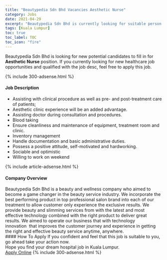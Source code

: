 ```yaml
---
title: "Beautypedia Sdn Bhd Vacancies Aesthetic Nurse" 
category: Jobs 
date: 2021-04-29 
excerpt: "Beautypedia Sdn Bhd is currently looking for suitable person to fill in the Aesthetic Nurse which positioned at Kuala Lumpur" 
tags: [Kuala Lumpur] 
toc: true 
toc_label: TOC 
toc_icon: "fire" 
--- 
```


<p>Beautypedia Sdn Bhd is looking for new potential candidates to fill in for <b>Aesthetic Nurse</b> position. If you currently looking for new healthcare job opportunities and qualified with the job desc, feel free to apply this job.
</p>{% include 300-adsense.html %} 
<div><div><h4>Job Description</h4></div><div><div><span><div><ul><li>Assisting with clinical procedure as well as pre- and post-treatment care of patients;</li><li>Aesthetic clinic experience will be an added advantage.</li><li>Assisting doctor during consultation and procedures.</li><li>Blood taking</li><li>Ensure cleanliness and maintenance of equipment, treatment room and clinic.</li><li>Inventory management</li><li>Handle documentation and basic administrative duties.</li><li>Possess a positive attitude, self-motivated and hardworking.</li><li>Sociable and optimistic</li><li>Willing to work on weekend</li></ul></div></span></div></div></div> 
{% include article-adsense.html %} 
<div><div><h4>Company Overview</h4></div><div><div><span><div><div>
<div>Beautypedia Sdn Bhd is a beauty and wellness company who aimed to become a game changer in the beauty service industry. We incorporate the best performing product in top professional salon brand into each of our treatment to allow customer only experience the exclusive results. We provide beauty and slimming services from with the latest and most effective technology combined with the right product to deliver great results. We aimed to operate our business that with technology innovation&#160;&#160;that improves the customer journey and experience in getting the right and effective beauty service anytime, anywhere.&#160;</div>
</div></div></span></div></div></div> 
#### How To Apply 
If you confident and feel that this job is suitable to you, go ahead take your action now. <br/> 
Hope you find your dream hospital job in Kuala Lumpur. <br/> 
<a href="https://www.jobstreet.com.my/en/job/aesthetic-nurse-4521167?jobId=jobstreet-my-job-4521167" class="btn btn--warning" target="_blank" rel="nofollow noopenner">Apply Online</a> 
{% include 300-adsense.html %} 